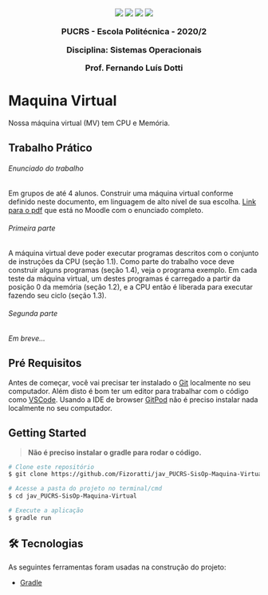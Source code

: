 

<h3 align="center">
  <img src="https://img.shields.io/badge/platform-windows%20%7C%20linux%20%7C%20macos-blue" />
  <img src="https://img.shields.io/badge/java-%3E%3D13.0.0-blue" />
  <img src="https://img.shields.io/badge/gradle-6.1.1-blue" />
  <img src="https://img.shields.io/badge/Gitpod-ready--to--code-blue?logo=gitpod)](https://gitpod.io/#https://github.com/Fizoratti/jav_PUCRS-SisOp-Maquina-Virtual" />
  <p></p>
  <p align="center">PUCRS - Escola Politécnica - 2020/2</p>
  <p align="center">Disciplina: Sistemas Operacionais</p>
  <p align="center">Prof. Fernando Luís Dotti</p>
</h3>

# Maquina Virtual

Nossa máquina virtual (MV) tem CPU e Memória.

## Trabalho Prático

###### Enunciado do trabalho
Em grupos de até 4 alunos. Construir uma máquina virtual conforme definido neste documento, em linguagem de alto nível de sua escolha. [Link para o pdf](https://moodle.pucrs.br/pluginfile.php/2996451/mod_resource/content/11/TrabalhoSO2020-2-VM-Fase1.pdf) que está no Moodle com o enunciado completo.

###### Primeira parte

 A máquina virtual deve poder executar programas descritos com o conjunto de instruções da CPU (seção 1.1). 
 Como parte do trabalho voce deve construir alguns programas (seção 1.4), veja o programa exemplo. 
 Em cada teste da máquina virtual, um destes programas é carregado a partir da posição 0 da memória (seção 1.2), e a CPU então é liberada para executar fazendo seu ciclo (seção 1.3).

###### Segunda parte

*Em breve...*

## Pré Requisitos

Antes de começar, você vai precisar ter instalado o [Git](https://git-scm.com) localmente no seu computador. 
Além disto é bom ter um editor para trabalhar com o código como [VSCode](https://code.visualstudio.com/).
Usando a IDE de browser [GitPod](https://gitpod.io/) não é preciso instalar nada localmente no seu computador.

## Getting Started

> **Não é preciso instalar o gradle para rodar o código.**

```bash
# Clone este repositório
$ git clone https://github.com/Fizoratti/jav_PUCRS-SisOp-Maquina-Virtual/

# Acesse a pasta do projeto no terminal/cmd
$ cd jav_PUCRS-SisOp-Maquina-Virtual

# Execute a aplicação
$ gradle run
```

## 🛠 Tecnologias

As seguintes ferramentas foram usadas na construção do projeto:

- [Gradle](https://gradle.org/install/)



